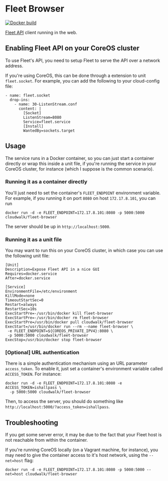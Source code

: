 # Fleet Browser

[![Docker build](http://dockeri.co/image/cloudwalk/fleet-browser)](https://registry.hub.docker.com/u/cloudwalk/fleet-browser/)

[Fleet API](https://github.com/coreos/fleet/blob/master/Documentation/api-v1.md) client running in the web.

## Enabling Fleet API on your CoreOS cluster

To use Fleet's API, you need to setup Fleet to serve the API over a network address.

If you're using CoreOS, this can be done through a extension to unit `fleet.socket`. For example, you can
add the following to your cloud-config file:

```
- name: fleet.socket
  drop-ins:
    - name: 30-ListenStream.conf
      content: |
        [Socket]
        ListenStream=8080
        Service=fleet.service
        [Install]
        WantedBy=sockets.target
```

## Usage

The service runs in a Docker container, so you can just start a container directly
or wrap this inside a unit file, if you're running the service in your CoreOS cluster,
for instance (which I suppose is the common scenario).

### Running it as a container directly

You'll just need to set the container's `FLEET_ENDPOINT` environment
variable. For example, if you running it on port `8080` on host `172.17.8.101`, you can run

```
docker run -d -e FLEET_ENDPOINT=172.17.8.101:8080 -p 5000:5000 cloudwalk/fleet-browser
```

The server should be up in `http://localhost:5000`.

### Running it as a unit file

You may want to run this on your CoreOS cluster, in which case you can use the
following unit file:

```
[Unit]
Description=Expose Fleet API in a nice GUI
Requires=docker.service
After=docker.service  

[Service]
EnvironmentFile=/etc/environment
KillMode=none
TimeoutStartSec=0
Restart=always
RestartSec=10s
ExecStartPre=-/usr/bin/docker kill fleet-browser
ExecStartPre=-/usr/bin/docker rm fleet-browser
ExecStartPre=/usr/bin/docker pull cloudwalk/fleet-browser
ExecStart=/usr/bin/docker run --rm --name fleet-browser \
 -e FLEET_ENDPOINT=${COREOS_PRIVATE_IPV4}:8080 \
 -p 5000:5000 cloudwalk/fleet-browser
ExecStop=/usr/bin/docker stop fleet-browser
```

### [Optional] URL authentication

There is a simple authentication mechanism using an URL parameter `access_token`.
To enable it, just set a container's environment variable called `ACCESS_TOKEN`.
For instance:

```
docker run -d -e FLEET_ENDPOINT=172.17.8.101:8080 -e ACCESS_TOKEN=ishallpass \
  -p 5000:5000 cloudwalk/fleet-browser
```

Then, to access the server, you should do something like
`http://localhost:5000/?access_token=ishallpass`.

## Troubleshooting

If you get some server error, it may be due to the fact that your Fleet host is not reachable from
within the container.

If you're running CoreOS locally (on a Vagrant machine, for instance), you may need to give
the container access to it's host network, using the `--net=host` flag:

```
docker run -d -e FLEET_ENDPOINT=172.17.8.101:8080 -p 5000:5000 --net=host cloudwalk/fleet-browser
```
